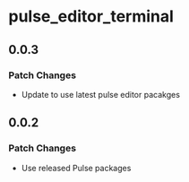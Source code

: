 # pulse_editor_terminal

## 0.0.3

### Patch Changes

- Update to use latest pulse editor pacakges

## 0.0.2

### Patch Changes

- Use released Pulse packages
